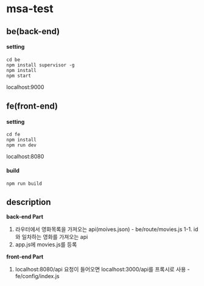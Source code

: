 # msa-test



## be(back-end)

#### setting

````
cd be
npm install supervisor -g
npm install 
npm start
````
localhost:9000


## fe(front-end)

#### setting
````
cd fe
npm install 
npm run dev

````
localhost:8080

#### build
````
npm run build
````

## description

**back-end Part**
1. 라우터에서 영화목록을 가져오는 api(moives.json) - be/route/movies.js
1-1. id와 일차하는 영화를 가져오는 api
2. app.js에 movies.js를 등록

**front-end Part**
1. localhost:8080/api 요청이 들어오면 localhost:3000/api를 프록시로 사용 - fe/config/index.js
